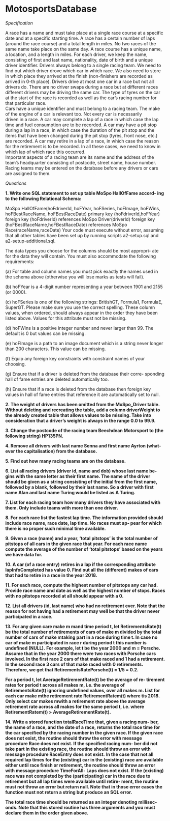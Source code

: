 # MotosportsDatabase


*Specification*

A race has a name and must take place at a single race course at a specific date and at a specific starting time. A race has a certain number of laps (around the race course) and a total length in miles. No two races of the same name take place on the same day. A race course has a unique name, a location, and a length in miles. For each driver, we keep the name, consisting of first and last name, nationality, date of birth and a unique driver identifier. Drivers always belong to a single racing team. We need to find out which driver drove which car in which race. We also need to store in which place they arrived at the finish (non-finishers are recorded as arrived in 0-th place). Drivers drive at most one car in a race but not all drivers do. There are no driver swaps during a race but at different races different drivers may be driving the same car. The type of tyres on the car at the start of the race is recorded as well as the car’s racing number for that particular race.                                                                      
Cars have a unique identifier and must belong to a racing team. The make of the engine of a car is relevant too. Not every car is necessarily  
driven in a race. A car may complete a lap of a race in which case the lap time and fuel consumption are to be recorded. A car may have a pit stop during a lap in a race, in which case the duration of the pit stop and the items that have been changed during the pit stop (tyres, front nose, etc.) are recorded. A car may retire in a lap of a race, in which case the reason for the retirement is to be recorded. In all these cases, we need to know in which lap of which race this occurred.                                
Important aspects of a racing team are its name and the address of the team’s headquarter consisting of postcode, street name, house number. Racing teams may be entered on the database before any drivers or cars are assigned to them.                                             


*Questions*

**1. Write one SQL statement to set up table MoSpo HallOfFame accord-
ing to the following Relational Schema:**

MoSpo HallOfFame(hoFdriverId, hoFYear, hoFSeries, hoFImage,
hoFWins, hoFBestRaceName, hoFBestRaceDate)
primary key (hoFdriverId,hoFYear)
foreign key (hoFdriverId) references MoSpo Driver(driverId)
foreign key (hoFBestRaceName,hoFBestRaceDate) references
MoSpo Race(raceName,raceDate)
Your code must execute without error, assuming that all other tables
have been set up by running scripts a2-setup.sql and a2-setup-additional.sql.


The data types you choose for the columns should be most appropri-
ate for the data they will contain. You must also accommodate the
following requirements:


(a) For table and column names you must pick exactly the names
used in the schema above (otherwise you will lose marks as tests
will fail).


(b) hoFYear is a 4-digit number representing a year between 1901
and 2155 (or 0000).


(c) hoFSeries is one of the following strings: BritishGT, Formula1,
FormulaE, SuperGT. Please make sure you use the correct spelling.
These column values, when ordered, should always appear in the
order they have been listed above. Values for this attribute must
not be missing.


(d) hoFWins is a positive integer number and never larger than 99.
The default is 0 but values can be missing.


(e) hoFImage is a path to an image document which is a string never
longer than 200 characters. This value can be missing.


(f) Equip any foreign key constraints with constraint names of your
choosing.


(g) Ensure that if a driver is deleted from the database their corre-
sponding hall of fame entries are deleted automatically too.


(h) Ensure that if a race is deleted from the database then foreign key
values in hall of fame entries that reference it are automatically
set to null.

**2. The weight of drivers has been omitted from the MoSpo_Driver table.
Without deleting and recreating the table, add a column driverWeight
to the already created table that allows values to be missing.
Take into consideration that a driver’s weight is always in the range
0.0 to 99.9.**

**3. Change the postcode of the racing team Beechdean Motorsport to (the
following string) HP135PN.**

**4. Remove all drivers with last name Senna and first name Ayrton (what-
ever the capitalisation) from the database.**

**5. Find out how many racing teams are on the database.**

**6. List all racing drivers (driver id, name and dob) whose last name be-
gins with the same letter as their first name. The name of the driver
should be given as a string consisting of the initial from the first name,
followed by a blank, followed by their last name. So a driver with first
name Alan and last name Turing would be listed as A Turing.**

**7. List for each racing team how many drivers they have associated with
them. Only include teams with more than one driver.**

**8. For each race list the fastest lap time. The information provided
should include race name, race date, lap time. No races must ap-
pear for which there is no proper such minimal time available.**

**9. Given a race (name) and a year, ‘total pitstops’ is the total number of
pitstops of all cars in the given race that year. For each race name
compute the average of the number of ‘total pitstops’ based on the
years we have data for.**

**10. A car (of a race entry) retires in a lap if the corresponding attribute
lapInfoCompleted has value 0. Find out all the (different) makes
of cars that had to retire in a race in the year 2018.**

**11. For each race, compute the highest number of pitstops any car had.
Provide race name and date as well as the highest number of stops.
Races with no pitstops recorded at all should appear with a 0.**

**12. List all drivers (id, last name) who had no retirement ever. Note that
the reason for not having had a retirement may well be that the driver
never participated in a race.**

**13. For any given care make m mand time period t, let RetirementsRate(t)
be the total number of retirements of cars of make m divided by the
total number of cars of make mtaking part in a race during time t.
In case no car of make m participated in race r during period t this
number is undefined (NULL).**
**For example, let t be the year 2000 and m = Porsche. Assume that
in the year 2000 there were two races with Porsche cars involved. In
the first race 2 cars of that make raced and 1 had a retirement. In the
second race 3 cars of that make raced with 0 retirements. Therefore,
we get that RetirementsRatePorsche(t) = 1/5 = 0.2.**

**For a period t, let AverageRetirementRate(t) be the average of re-
tirement rates for period t across all makes m, i.e. the average of
RetirementsRate(t) ignoring undefined values, over all makes m.
List for each car make mthe retirement rate RetirementRatem(t) where
tis 2018. Only select car makes mwith a retirement rate above the
average retirement rate across all makes for the same period t, i.e.
where RetirementRatem(t) > AverageRetirementRate(t).**

**14. Write a stored function totalRaceTime that, given a racing num-
ber, the name of a race, and the date of a race, returns the total race
time for the car specified by the racing number in the given race. If
the given race does not exist, the routine should throw the error with
message procedure Race does not exist. If the specified racing num-
ber did not take part in the existing race, the routine should throw an
error with message procedure RaceEntry does not exist.**
**In the case that not all required lap times for the (existing) car in the
(existing) race are available either until race finish or retirement, the
routine should throw an error with message procedure TimeForAll-
Laps does not exist.**
**If the (existing) race was not completed by the (participating) car in
the race due to retirement but all lap times were available until retire-
ment, the routine must not throw an error but return null.
Note that in those error cases the function must not return a string but
produce an SQL error.**

**The total race time should be returned as an integer denoting millisec-
onds. Note that this stored routine has three arguments and you must
declare them in the order given above.**


